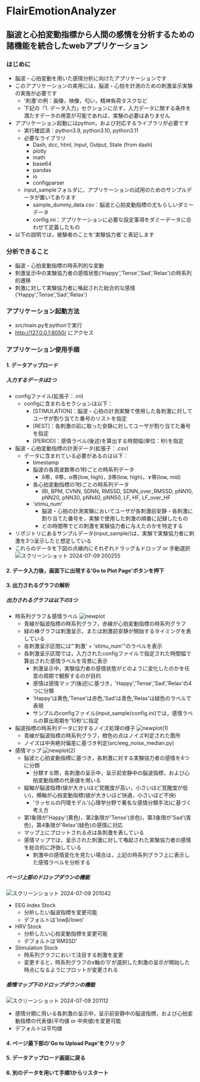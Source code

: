 # FlairEmotionAnalyzer

## 脳波と心拍変動指標から人間の感情を分析するための諸機能を統合したwebアプリケーション

### はじめに
- 脳波・心拍変動を用いた感情分析に向けたアプリケーションです
- このアプリケーションの実用には，脳波・心拍を計測のための刺激呈示実験の実施が必要です
  - '刺激'の例：画像，映像，匂い，精神負荷タスクなど
  - 下記の「1. データ入力」セクションに示す，入力データに関する条件を満たすデータの用意が可能であれば，実験の必要はありません
- アプリケーション起動にはpython，および対応するライブラリが必要です
  - 実行確認済：python3.9, python3.10, python3.11
  - 必要なライブラリ
    - Dash, dcc, html, Input, Output, State (from dash)
    - plotly
    - math
    - base64
    - pandas
    - io
    - configparser
  - input_sampleフォルダに，アプリケーションの試用のためのサンプルデータが置いてあります
    - sample_dummy_data.csv：脳波と心拍変動指標の尤もらしいダミーデータ
    - config.ini：アプリケーションに必要な設定事項をダミーデータに合わせて定義したもの
- 以下の説明では，被験者のことを'実験協力者'と表記します
### 分析できること
- 脳波・心拍変動指標の時系列的な変動
- 刺激呈示中の実験協力者の感情状態('Happy','Tense','Sad','Relax')の時系列的遷移
- 刺激に対して実験協力者に喚起された総合的な感情('Happy','Tense','Sad','Relax')
### アプリケーション起動方法
- src/main.pyをpythonで実行
- http://127.0.0.1:8050/ にアクセス
### アプリケーション使用手順
#### 1. データアップロード
##### 入力するデータは2つ
- configファイル(拡張子：.ini)
  - configに含まれるセクションは以下：
    - [STIMULATION]：脳波・心拍の計測実験で使用した各刺激に対してユーザが割り当てた番号のリストを指定
    - [REST]：各刺激の前に取った安静に対してユーザが割り当てた番号を指定
    - [PERIOD]：感情ラベル(後述)を算出する時間幅(単位：秒)を指定
- 脳波・心拍変動指標の計測データ(拡張子：.csv)
  - データに含まれている必要があるのは以下：
    - timestamp
    - 脳波の各周波数帯の1秒ごとの時系列データ
      - δ帯，θ帯，α帯(low, high)，β帯(low, high)，ɤ帯(low, mid)
    - 各心拍変動指標の1秒ごとの時系列データ
      - IBI, BPM, CVNN, SDNN, RMSSD, SDNN_over_RMSSD, pNN10, pNN20, pNN30, pNN40, pNN50, LF, HF, LF_over_HF
    - 'stimu_num'
      - 脳波・心拍の計測実験においてユーザが各刺激前安静・各刺激に割り当てた番号を，実験で使用した刺激の順番に記録したもの
      - どの時間帯でどの刺激を実験協力者に与えたのかを特定する
- リポジトリにあるサンプルデータ(input_sample/)は，実験で実験協力者に刺激を3つ呈示したと想定している
- これらのデータを下図の点線内にそれぞれドラッグ＆ドロップ or 手動選択
![スクリーンショット 2024-07-09 200255](https://github.com/FujiGitTatsuya/FlairEmotionAnalyzer/assets/166372180/ac163187-dc76-4abb-88fe-72e31a17b156)
#### 2. データ入力後，画面下に出現する'Go to Plot Page'ボタンを押下
#### 3. 出力されるグラフの解析
##### 出力されるグラフは以下の3つ
- 時系列グラフ＆感情ラベル
![newplot](https://github.com/FujiGitTatsuya/FlairEmotionAnalyzer/assets/166372180/fb880d3f-30f5-4411-ac34-1fe96c243edb)
  - 青線が脳波指標の時系列グラフ，赤線が心拍変動指標の時系列グラフ
  - 緑の棒グラフは刺激呈示，または刺激前安静が開始するタイミングを表している
  - 各刺激呈示区間には"'刺激' + 'stimu_num'"のラベルを表示
  - 各刺激呈示区間では，入力されたconfigファイルで指定された時間幅で算出された感情ラベルを背景に表示
    - 刺激呈示中，実験協力者の感情状態がどのように変化したのかを任意の周期で観察するのが目的
    - 感情は感情マップ(後述)に基づき，'Happy','Tense','Sad','Relax'の4つに分類
    - 'Happy'は黄色,'Tense'は赤色,'Sad'は青色,'Relax'は緑色のラベルで表現
    - サンプルのconfigファイル(input_sample/config.ini)では，感情ラベルの算出周期を'10秒'に指定
- 脳波指標の時系列データに対するノイズ処理の様子
![newplot(1)](https://github.com/FujiGitTatsuya/FlairEmotionAnalyzer/assets/166372180/5a0baf7b-ee72-4ee4-838a-487349a3aa64)
  - 青線が脳波指標の時系列グラフ，橙色の点はノイズ判定された箇所
  - ノイズは中央絶対偏差に基づき判定(src/eeg_noise_median.py)
- 感情マップ
![newplot(2)](https://github.com/FujiGitTatsuya/FlairEmotionAnalyzer/assets/166372180/1fca2f3a-7e4d-47d3-8f9d-6b40e4d9cf90)
  - 脳波と心拍変動指標に基づき，各刺激に対する実験協力者の感情を4つに分類
    - 分類する際，各刺激の呈示中，呈示前安静中の脳波指標，および心拍変動指標の代表値を用いる
  - 縦軸が脳波指標(値が大きいほど覚醒度が高い，小さいほど覚醒度が低い)，横軸が心拍変動指標(値が大きいほど快適，小さいほど不快)
    - 'ラッセルの円環モデル'(心理学分野で著名な感情分類手法)に基づく考え方
  - 第1象限が'Happy'(黄色)，第2象限が'Tense'(赤色)，第3象限が'Sad'(青色)，第4象限が'Relax'(緑色)の感情に対応
  - マップ上にプロットされる点は各刺激を表している
  - 感情マップでは，呈示された刺激に対して喚起された実験協力者の感情を総合的に評価している
    - 刺激中の感情変化を見たい場合は，上記の時系列グラフ上に表示した感情ラベルを分析する
##### ページ上部のドロップダウンの機能
![スクリーンショット 2024-07-09 201042](https://github.com/FujiGitTatsuya/FlairEmotionAnalyzer/assets/166372180/b17e25af-2063-4600-8fcf-bdc8f3e1c732)
- EEG index Stock
  - 分析したい脳波指標を変更可能
  - デフォルトは'lowβ/lowα'
- HRV Stock
  - 分析したい心拍変動指標を変更可能
  - デフォルトは'RMSSD'
- Stimulation Stock
  - 時系列グラフにおいて注目する刺激を変更
  - 変更すると，時系列グラフのx軸の'0'が選択した刺激の呈示が開始した時点になるようにプロットが変更される
##### 感情マップ下のドロップダウンの機能
![スクリーンショット 2024-07-09 201112](https://github.com/FujiGitTatsuya/FlairEmotionAnalyzer/assets/166372180/8a5f3bed-0b58-49e6-8dce-e1e6952e9188)
- 感情分類に用いる各刺激の呈示中，呈示前安静中の脳波指標，および心拍変動指標の代表値(平均値 or 中央値)を変更可能
- デフォルトは平均値
#### 4. ページ最下部の'Go to Upload Page'をクリック
#### 5. データアップロード画面に戻る
#### 6. 別のデータを用いて手順1からリスタート